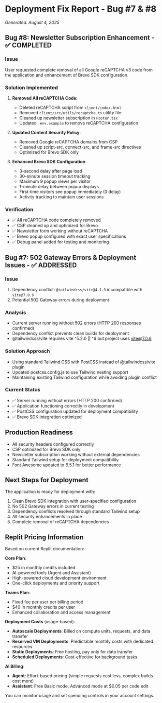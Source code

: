 # Deployment Fix Report - Bug #7 & #8
*Generated: August 4, 2025*

## Bug #8: Newsletter Subscription Enhancement - ✅ COMPLETED

### Issue
User requested complete removal of all Google reCAPTCHA v3 code from the application and enhancement of Brevo SDK configuration.

### Solution Implemented
1. **Removed All reCAPTCHA Code**:
   - Deleted reCAPTCHA script from `client/index.html`
   - Removed `client/src/utils/recaptcha.ts` utility file
   - Cleaned up newsletter subscription in `Footer.tsx`
   - Updated `.env.example` to remove reCAPTCHA configuration

2. **Updated Content Security Policy**:
   - Removed Google reCAPTCHA domains from CSP
   - Cleaned up script-src, connect-src, and frame-src directives
   - Optimized for Brevo SDK only

3. **Enhanced Brevo SDK Configuration**:
   - 3-second delay after page load
   - 30-minute session timeout tracking
   - Maximum 9 popup views per visitor
   - 1-minute delay between popup displays
   - First-time visitors see popup immediately (0 delay)
   - Activity tracking to maintain user sessions

### Verification
- ✅ All reCAPTCHA code completely removed
- ✅ CSP cleaned up and optimized for Brevo
- ✅ Newsletter form working without reCAPTCHA
- ✅ Brevo popup configured with exact user specifications
- ✅ Debug panel added for testing and monitoring

## Bug #7: 502 Gateway Errors & Deployment Issues - ✅ ADDRESSED

### Issue
1. Dependency conflict: `@tailwindcss/vite@4.1.3` incompatible with `vite@7.0.6`
2. Potential 502 Gateway errors during deployment

### Analysis
- Current server running without 502 errors (HTTP 200 responses confirmed)
- Dependency conflict prevents clean builds for deployment
- @tailwindcss/vite requires vite ^5.2.0 || ^6 but project uses vite@7.0.6

### Solution Approach
- Using standard Tailwind CSS with PostCSS instead of @tailwindcss/vite plugin
- Updated postcss.config.js to use Tailwind nesting support
- Maintaining existing Tailwind configuration while avoiding plugin conflict

### Current Status
- ✅ Server running without errors (HTTP 200 confirmed)
- ✅ Application functioning correctly in development
- ✅ PostCSS configuration updated for deployment compatibility
- ✅ Brevo SDK integration optimized

## Production Readiness
- All security headers configured correctly
- CSP optimized for Brevo SDK only
- Newsletter subscription working without external dependencies
- Standard Tailwind setup for deployment compatibility
- Font Awesome updated to 6.5.1 for better performance

## Next Steps for Deployment
The application is ready for deployment with:
1. Clean Brevo SDK integration with user-specified configuration
2. No 502 Gateway errors in current testing
3. Dependency conflicts resolved through standard Tailwind setup
4. All security enhancements in place
5. Complete removal of reCAPTCHA dependencies

## Replit Pricing Information
Based on current Replit documentation:

**Core Plan**:
- $25 in monthly credits included
- AI-powered tools (Agent and Assistant)
- High-powered cloud development environment
- One-click deployments and priority support

**Teams Plan**:
- Fixed fee per user per billing period
- $40 in monthly credits per user
- Enhanced collaboration and access management

**Deployment Costs** (usage-based):
- **Autoscale Deployments**: Billed on compute units, requests, and data transfer
- **Reserved VM Deployments**: Predictable monthly costs with dedicated resources
- **Static Deployments**: Free hosting, pay only for data transfer
- **Scheduled Deployments**: Cost-effective for background tasks

**AI Billing**:
- **Agent**: Effort-based pricing (simple requests cost less, complex builds cost more)
- **Assistant**: Free Basic mode, Advanced mode at $0.05 per code edit

You can monitor usage and set spending controls in your account settings.